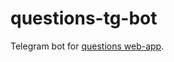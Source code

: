 # questions-tg-bot

Telegram bot for [questions web-app](https://github.com/vel4ig/questions/tree/master#questions).

